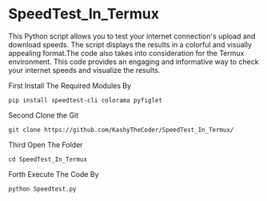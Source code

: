 # SpeedTest_In_Termux
This Python script allows you to test your internet connection's upload and download speeds. The script displays the results in a colorful and visually appealing format.The code also takes into consideration for the Termux environment. This code provides an engaging and informative way to check your internet speeds and visualize the results.

First Install The Required Modules By

```pkg install python
pip install speedtest-cli colorama pyfiglet
```

Second Clone the Git

```
git clone https://github.com/KashyTheCoder/SpeedTest_In_Termux/
```

Third Open The Folder

```
cd SpeedTest_In_Termux
```

Forth Execute The Code By

```
python Speedtest.py
```


